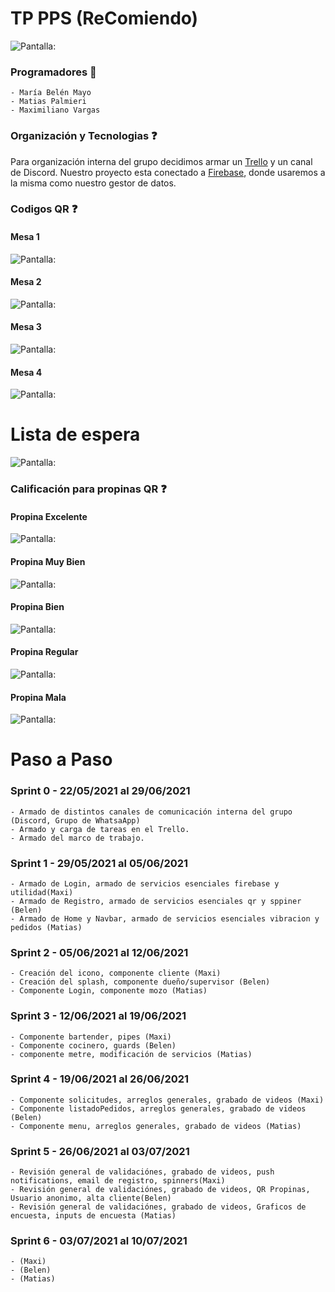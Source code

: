 
# TP PPS (ReComiendo)

![](src/assets/README-imagenes/login.gif "Pantalla:")

### Programadores :iphone:

``` 
- María Belén Mayo
- Matias Palmieri
- Maximiliano Vargas
```


### Organización y Tecnologias :question:

Para organización interna del grupo decidimos armar un [Trello](https://trello.com/b/klTX895E/restaurant) y un canal de Discord.
Nuestro proyecto esta conectado a [Firebase](https://console.firebase.google.com/project/restaurantapp-3405c/overview), donde usaremos a la
misma como nuestro gestor de datos.


### Codigos QR :question:

#### Mesa 1
![](src/assets/README-imagenes/QR/Mesa_1_ReComiendo.png "Pantalla:")

#### Mesa 2
![](src/assets/README-imagenes/QR/Mesa_2_ReComiendo.png "Pantalla:")

#### Mesa 3
![](src/assets/README-imagenes/QR/Mesa_3_ReComiendo.png "Pantalla:")

#### Mesa 4
![](src/assets/README-imagenes/QR/Mesa_4_ReComiendo.png "Pantalla:")



# Lista de espera
![](src/assets/README-imagenes/QR/listaDeEsperaReComiendo.png "Pantalla:")



### Calificación para propinas QR :question:

#### Propina Excelente
![](src/assets/README-imagenes/propinasQR/1_-_Excelente_20.png "Pantalla:")

#### Propina Muy Bien
![](src/assets/README-imagenes/propinasQR/2_-_Muy_bien_15.png "Pantalla:")

#### Propina Bien
![](src/assets/README-imagenes/propinasQR/3_-_Bien_10.png "Pantalla:")

#### Propina Regular
![](src/assets/README-imagenes/propinasQR/4_-_Regular_5.png "Pantalla:")

#### Propina Mala
![](src/assets/README-imagenes/propinasQR/5_-_Malo_0.png "Pantalla:")

# Paso a Paso


### Sprint 0 - 22/05/2021 al 29/06/2021

```
- Armado de distintos canales de comunicación interna del grupo (Discord, Grupo de WhatsaApp)
- Armado y carga de tareas en el Trello.
- Armado del marco de trabajo.
```

### Sprint 1 - 29/05/2021 al 05/06/2021

```
- Armado de Login, armado de servicios esenciales firebase y utilidad(Maxi)
- Armado de Registro, armado de servicios esenciales qr y sppiner (Belen)
- Armado de Home y Navbar, armado de servicios esenciales vibracion y pedidos (Matias)
```

### Sprint 2 - 05/06/2021 al 12/06/2021

```
- Creación del icono, componente cliente (Maxi)
- Creación del splash, componente dueño/supervisor (Belen)
- Componente Login, componente mozo (Matias)
```

### Sprint 3 - 12/06/2021 al 19/06/2021

```
- Componente bartender, pipes (Maxi)
- Componente cocinero, guards (Belen)
- componente metre, modificación de servicios (Matias)
```

### Sprint 4 - 19/06/2021 al 26/06/2021

```
- Componente solicitudes, arreglos generales, grabado de videos (Maxi)
- Componente listadoPedidos, arreglos generales, grabado de videos (Belen)
- Componente menu, arreglos generales, grabado de videos (Matias)
```

### Sprint 5 - 26/06/2021 al 03/07/2021

```
- Revisión general de validaciónes, grabado de videos, push notifications, email de registro, spinners(Maxi)
- Revisión general de validaciónes, grabado de videos, QR Propinas, Usuario anonimo, alta cliente(Belen)
- Revisión general de validaciónes, grabado de videos, Graficos de encuesta, inputs de encuesta (Matias)
```

### Sprint 6 - 03/07/2021 al 10/07/2021

```
- (Maxi)
- (Belen)
- (Matias)
```